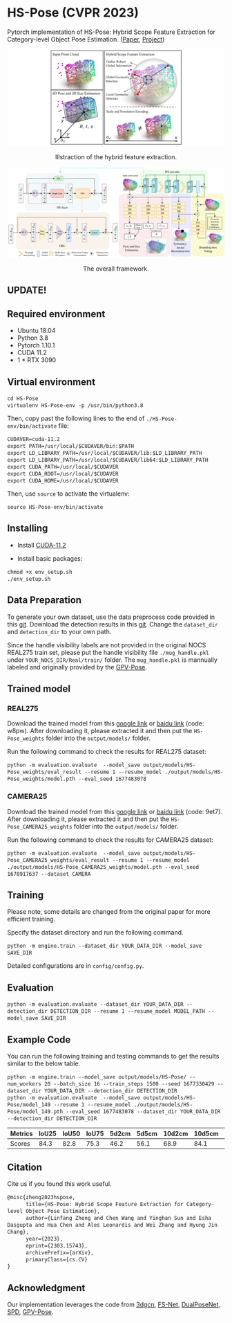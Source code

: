 # HS-Pose (CVPR 2023)
Pytorch implementation of HS-Pose: Hybrid Scope Feature Extraction for Category-level Object Pose Estimation.
([Paper](https://arxiv.org/abs/2303.15743), [Project](https://lynne-zheng-linfang.github.io/hspose.github.io/))


![teaser](pic/teaser.png)
<p align="center">
    Illstraction of the hybrid feature extraction.
</p>

![pipeline](pic/pipeline.png)
<p align="center">
    The overall framework.
</p>


## UPDATE!


## Required environment
- Ubuntu 18.04
- Python 3.8 
- Pytorch 1.10.1
- CUDA 11.2
- 1 * RTX 3090
 

## Virtual environment
```shell
cd HS-Pose
virtualenv HS-Pose-env -p /usr/bin/python3.8
```
Then, copy past the following lines to the end of `./HS-Pose-env/bin/activate` file:
```shell
CUDAVER=cuda-11.2
export PATH=/usr/local/$CUDAVER/bin:$PATH
export LD_LIBRARY_PATH=/usr/local/$CUDAVER/lib:$LD_LIBRARY_PATH
export LD_LIBRARY_PATH=/usr/local/$CUDAVER/lib64:$LD_LIBRARY_PATH
export CUDA_PATH=/usr/local/$CUDAVER
export CUDA_ROOT=/usr/local/$CUDAVER
export CUDA_HOME=/usr/local/$CUDAVER
```
Then, use `source` to activate the virtualenv:
```shell
source HS-Pose-env/bin/activate
```


## Installing
- Install [CUDA-11.2](https://developer.nvidia.com/cuda-11.2.0-download-archive?target_os=Linux&target_arch=x86_64&target_distro=Ubuntu&target_version=2004&target_type=deblocal) 

- Install basic packages:
```shell
chmod +x env_setup.sh
./env_setup.sh
```
<!-- - Install [Detectron2](https://github.com/facebookresearch/detectron2). -->

## Data Preparation
To generate your own dataset, use the data preprocess code provided in this [git](https://github.com/mentian/object-deformnet/blob/master/preprocess/pose_data.py). Download the detection results in this [git](https://github.com/Gorilla-Lab-SCUT/DualPoseNet). Change the `dataset_dir` and `detection_dir` to your own path.

Since the handle visibility labels are not provided in the original NOCS REAL275 train set, please put the handle visibility file `./mug_handle.pkl` under `YOUR_NOCS_DIR/Real/train/` folder. The `mug_handle.pkl` is mannually labeled and originally provided by the [GPV-Pose](https://github.com/lolrudy/GPV_Pose).


## Trained model
### REAL275
Download the trained model from this [google link](https://drive.google.com/file/d/1TszIS5ebECVpLyEbukOhb7QhVIwPeTIM/view?usp=sharing) or [baidu link](https://pan.baidu.com/s/1Y8Gb0azh7lWt8XEgfNY_cw) (code: w8pw). After downloading it, please extracted it and then put the `HS-Pose_weights` folder into the `output/models/` folder. 

Run the following command to check the results for REAL275 dataset:
```shell
python -m evaluation.evaluate  --model_save output/models/HS-Pose_weights/eval_result --resume 1 --resume_model ./output/models/HS-Pose_weights/model.pth --eval_seed 1677483078
```
### CAMERA25
Download the trained model from this [google link](https://drive.google.com/file/d/1_Dcy-VXcMABihusLDVV_axibFBW-JjJF/view?usp=sharing) or [baidu link](https://pan.baidu.com/s/1QNLPxJn86Gk-mxVHsjTlsQ) (code: 9et7). After downloading it, please extracted it and then put the `HS-Pose_CAMERA25_weights` folder into the `output/models/` folder. 

Run the following command to check the results for CAMERA25 dataset:
```shell
python -m evaluation.evaluate  --model_save output/models/HS-Pose_CAMERA25_weights/eval_result --resume 1 --resume_model ./output/models/HS-Pose_CAMERA25_weights/model.pth --eval_seed 1678917637 --dataset CAMERA
```

## Training
Please note, some details are changed from the original paper for more efficient training. 

Specify the dataset directory and run the following command.
```shell
python -m engine.train --dataset_dir YOUR_DATA_DIR --model_save SAVE_DIR
```

Detailed configurations are in `config/config.py`.

## Evaluation
```shell
python -m evaluation.evaluate --dataset_dir YOUR_DATA_DIR --detection_dir DETECTION_DIR --resume 1 --resume_model MODEL_PATH --model_save SAVE_DIR
```

## Example Code
You can run the following training and testing commands to get the results similar to the below table.
```shell
python -m engine.train --model_save output/models/HS-Pose/ --num_workers 20 --batch_size 16 --train_steps 1500 --seed 1677330429 --dataset_dir YOUR_DATA_DIR --detection_dir DETECTION_DIR
python -m evaluation.evaluate  --model_save output/models/HS-Pose/model_149 --resume 1 --resume_model ./output/models/HS-Pose/model_149.pth --eval_seed 1677483078 --dataset_dir YOUR_DATA_DIR --detection_dir DETECTION_DIR
```
|Metrics| IoU25 | IoU50 | IoU75 | 5d2cm | 5d5cm | 10d2cm| 10d5cm| 10d10cm|  5d   | 2cm   |
|:------|:------|:------|:------|:------|:------|:------|:------|:-------|:------|:------|
|Scores | 84.3  | 82.8  | 75.3  |  46.2 |  56.1 | 68.9  | 84.1  | 85.2   | 59.1  | 77.8  |




## Citation
Cite us if you found this work useful.
```
@misc{zheng2023hspose,
      title={HS-Pose: Hybrid Scope Feature Extraction for Category-level Object Pose Estimation}, 
      author={Linfang Zheng and Chen Wang and Yinghan Sun and Esha Dasgupta and Hua Chen and Ales Leonardis and Wei Zhang and Hyung Jin Chang},
      year={2023},
      eprint={2303.15743},
      archivePrefix={arXiv},
      primaryClass={cs.CV}
}
```


## Acknowledgment
Our implementation leverages the code from [3dgcn](https://github.com/j1a0m0e4sNTU/3dgcn), [FS-Net](https://github.com/DC1991/FS_Net),
[DualPoseNet](https://github.com/Gorilla-Lab-SCUT/DualPoseNet), [SPD](https://github.com/mentian/object-deformnet), [GPV-Pose](https://github.com/lolrudy/GPV_Pose).